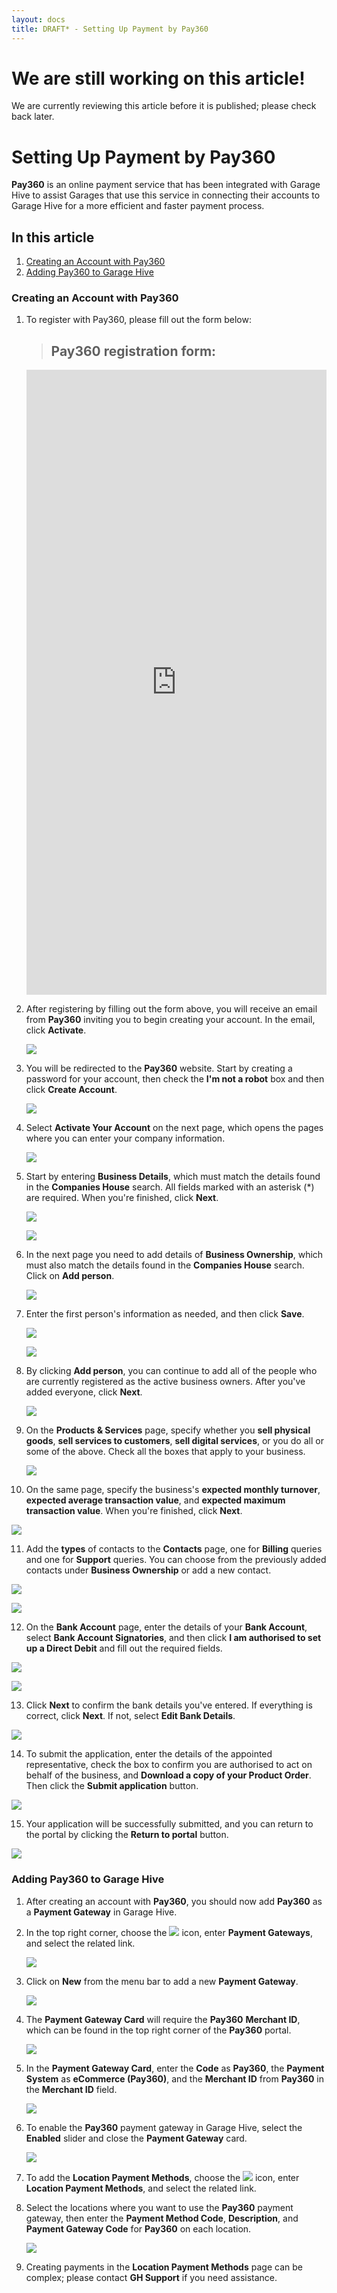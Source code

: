 ```yaml
---
layout: docs
title: DRAFT* - Setting Up Payment by Pay360
---
```


# We are still working on this article!
We are currently reviewing this article before it is published; please check back later.

# Setting Up Payment by Pay360
**Pay360** is an online payment service that has been integrated with Garage Hive to assist Garages that use this service in connecting their accounts to Garage Hive for a more efficient and faster payment process.

## In this article
1. [Creating an Account with Pay360](#creating-an-account-with-pay360)
2. [Adding Pay360 to Garage Hive](#adding-pay360-to-garage-hive)

### Creating an Account with Pay360
1. To register with Pay360, please fill out the form below:

   > ## Pay360 registration form:

   <iframe width="852px" height="1000px" src="https://forms.office.com/e/Fms4ah6f1w?embed=true" frameborder="0" marginwidth="0" marginheight="0" style="border: none; max-width:100%; max-height:100vh" allowfullscreen webkitallowfullscreen mozallowfullscreen msallowfullscreen> </iframe>

2. After registering by filling out the form above, you will receive an email from **Pay360** inviting you to begin creating your account. In the email, click **Activate**.

   ![](media/garagehive-creating-pay360-account1.png)

3. You will be redirected to the **Pay360** website. Start by creating a password for your account, then check the **I'm not a robot** box and then click **Create Account**.

   ![](media/garagehive-creating-pay360-account2.png)

4. Select **Activate Your Account** on the next page, which opens the pages where you can enter your company information.

   ![](media/garagehive-creating-pay360-account3.png)

5. Start by entering **Business Details**, which must match the details found in the **Companies House** search. All fields marked with an asterisk (*) are required. When you're finished, click **Next**.

   ![](media/garagehive-creating-pay360-account4.png)

   ![](media/garagehive-creating-pay360-account5.png)

6. In the next page you need to add details of **Business Ownership**, which must also match the details found in the **Companies House** search. Click on **Add person**.

   ![](media/garagehive-creating-pay360-account6.png)

7. Enter the first person's information as needed, and then click **Save**.

   ![](media/garagehive-creating-pay360-account7.png)

   ![](media/garagehive-creating-pay360-account8.png)

8. By clicking **Add person**, you can continue to add all of the people who are currently registered as the active business owners. After you've added everyone, click **Next**.

   ![](media/garagehive-creating-pay360-account9.png)

9. On the **Products & Services** page, specify whether you **sell physical goods**, **sell services to customers**, **sell digital services**, or you do all or some of the above. Check all the boxes that apply to your business.

   ![](media/garagehive-creating-pay360-account10.png)

10. On the same page, specify the business's **expected monthly turnover**, **expected average transaction value**, and **expected maximum transaction value**. When you're finished, click **Next**.

   ![](media/garagehive-creating-pay360-account11.png)

11. Add the **types** of contacts to the **Contacts** page, one for **Billing** queries and one for **Support** queries. You can choose from the previously added contacts under **Business Ownership** or add a new contact.

   ![](media/garagehive-creating-pay360-account12.png)

   ![](media/garagehive-creating-pay360-account13.png)

12. On the **Bank Account** page, enter the details of your **Bank Account**, select **Bank Account Signatories**, and then click **I am authorised to set up a Direct Debit** and fill out the required fields.

   ![](media/garagehive-creating-pay360-account14.png)

   ![](media/garagehive-creating-pay360-account15.png)

13. Click **Next** to confirm the bank details you've entered. If everything is correct, click **Next**. If not, select **Edit Bank Details**.

   ![](media/garagehive-creating-pay360-account16.png)

14. To submit the application, enter the details of the appointed representative, check the box to confirm you are authorised to act on behalf of the business, and **Download a copy of your Product Order**. Then click the **Submit application** button.

   ![](media/garagehive-creating-pay360-account17.png)

15. Your application will be successfully submitted, and you can return to the portal by clicking the **Return to portal** button.

   ![](media/garagehive-creating-pay360-account18.png)

### Adding Pay360 to Garage Hive
1. After creating an account with **Pay360**, you should now add **Pay360** as a **Payment Gateway** in Garage Hive.
2. In the top right corner, choose the ![](media/search_icon.png) icon, enter **Payment Gateways**, and select the related link.

   ![](media/garagehive-creating-pay360-account19.png)

3. Click on **New** from the menu bar to add a new **Payment Gateway**.

   ![](media/garagehive-creating-pay360-account20.png)

4. The **Payment Gateway Card** will require the **Pay360** **Merchant ID**, which can be found in the top right corner of the **Pay360** portal.

   ![](media/garagehive-creating-pay360-account21.png)

5. In the **Payment Gateway Card**, enter the **Code** as **Pay360**, the **Payment System** as **eCommerce (Pay360)**, and the **Merchant ID** from **Pay360** in the **Merchant ID** field.

   ![](media/garagehive-creating-pay360-account22.png)

6. To enable the **Pay360** payment gateway in Garage Hive, select the **Enabled** slider and close the **Payment Gateway** card.

   ![](media/garagehive-creating-pay360-account23.png)

7. To add the **Location Payment Methods**, choose the ![](media/search_icon.png) icon, enter **Location Payment Methods**, and select the related link.
8. Select the locations where you want to use the **Pay360** payment gateway, then enter the **Payment Method Code**, **Description**, and **Payment Gateway Code** for **Pay360** on each location.

   ![](media/garagehive-creating-pay360-account24.png)

9. Creating payments in the **Location Payment Methods** page can be complex; please contact **GH Support** if you need assistance.